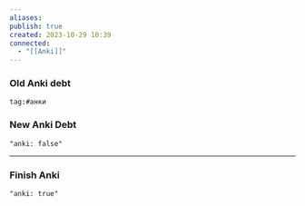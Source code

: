 ```yaml
---
aliases: 
publish: true
created: 2023-10-29 10:39
connected:
  - "[[Anki]]"
---
```


### Old Anki debt
```query
tag:#анки
```


### New Anki Debt
```query
"anki: false"
```




---
### Finish Anki
```query
"anki: true"
```